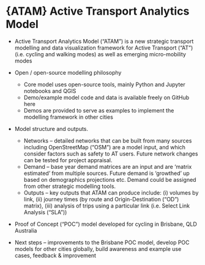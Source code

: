 # {ATAM} Active Transport Analytics Model
- Active Transport Analytics Model (“ATAM”) is a new strategic transport modelling and data visualization framework for Active Transport (“AT”) (i.e. cycling and walking modes) as well as emerging micro-mobility modes 

- Open / open-source modelling philosophy
  - Core model uses open-source tools, mainly Python and Jupyter notebooks and QGIS
  - Demo/example model code and data is available freely on GitHub here
  - Demos are provided to serve as examples to implement the modelling framework in other cities

- Model structure and outputs. 
  - Networks – detailed networks that can be built from many sources including OpenStreetMap (“OSM”) are a model input, and which consider factors such as safety to AT users. Future network changes can be tested for project appraisal. 
  - Demand – base year demand matrices are an input and are ‘matrix estimated’ from multiple sources. Future demand is ‘growthed’ up based on demographics projections etc. Demand could be assigned from other strategic modelling tools. 
  - Outputs – key outputs that ATAM can produce include: (i) volumes by link, (ii) journey times (by route and Origin-Destination (“OD”) matrix), (iii) analysis of trips using a particular link (i.e. Select Link Analysis (“SLA”))

- Proof of Concept (“POC”) model developed for cycling in Brisbane, QLD Australia

- Next steps – improvements to the Brisbane POC model, develop POC models for other cities globally, build awareness and example use cases, feedback & improvement 

